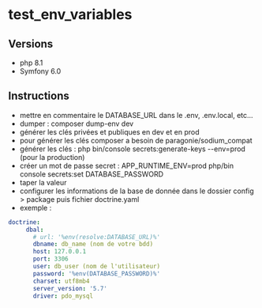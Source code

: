 # test_env_variables

## Versions
- php 8.1
- Symfony 6.0

## Instructions
- mettre en commentaire le DATABASE_URL dans le .env, .env.local, etc...
- dumper : composer dump-env dev
- générer les clés privées et publiques en dev et en prod
- pour générer les clés composer a besoin de paragonie/sodium_compat
- générer les clés : php bin/console secrets:generate-keys --env=prod (pour la production)
- créer un mot de passe secret : APP_RUNTIME_ENV=prod php/bin console secrets:set DATABASE_PASSWORD
- taper la valeur
- configurer les informations de la base de donnée dans le dossier config > package puis fichier doctrine.yaml
- exemple :
 ```yaml
doctrine:
      dbal:
        # url: '%env(resolve:DATABASE_URL)%'
        dbname: db_name (nom de votre bdd)
        host: 127.0.0.1
        port: 3306
        user: db_user (nom de l'utilisateur)
        password: '%env(DATABASE_PASSWORD)%'
        charset: utf8mb4
        server_version: '5.7'
        driver: pdo_mysql
```
